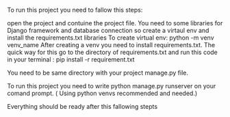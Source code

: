 To run this project you need to fallow this steps:

open the project and contuine the project file.
You need to some libraries for Django framework and database connection so create a virtaul env and install the requirements.txt libraries
To create virtual env: python -m venv venv_name
After creating a venv you need to install requirements.txt. The quick way for this go to the directory of requirements.txt and run this code in your terminal : pip install -r requirement.txt


You need to be same directory with your project manage.py file.

To run this project you need to write python manage.py runserver on your comand prompt. ( Using python venvs recommended and needed.)




Everything should be ready after this fallowing stepts
